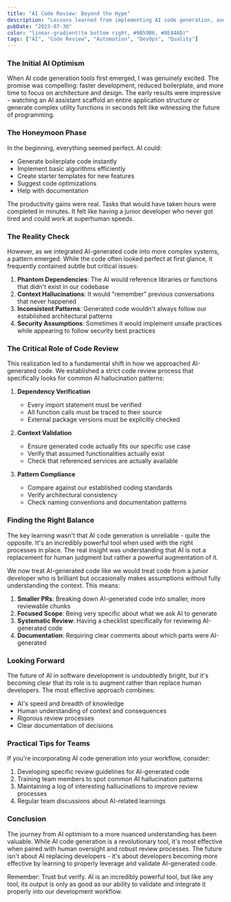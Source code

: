 ```yaml
---
title: "AI Code Review: Beyond the Hype"
description: "Lessons learned from implementing AI code generation, and why thorough human review remains critical for catching hallucinations and ensuring quality."
pubDate: "2023-07-30"
color: "linear-gradient(to bottom right, #9B59B6, #8E44AD)"
tags: ["AI", "Code Review", "Automation", "DevOps", "Quality"]
---
```


### The Initial AI Optimism

When AI code generation tools first emerged, I was genuinely excited. The promise was compelling: faster development, reduced boilerplate, and more time to focus on architecture and design. The early results were impressive - watching an AI assistant scaffold an entire application structure or generate complex utility functions in seconds felt like witnessing the future of programming.

### The Honeymoon Phase

In the beginning, everything seemed perfect. AI could:
- Generate boilerplate code instantly
- Implement basic algorithms efficiently
- Create starter templates for new features
- Suggest code optimizations
- Help with documentation

The productivity gains were real. Tasks that would have taken hours were completed in minutes. It felt like having a junior developer who never got tired and could work at superhuman speeds.

### The Reality Check

However, as we integrated AI-generated code into more complex systems, a pattern emerged. While the code often looked perfect at first glance, it frequently contained subtle but critical issues:

1. **Phantom Dependencies**: The AI would reference libraries or functions that didn't exist in our codebase
2. **Context Hallucinations**: It would "remember" previous conversations that never happened
3. **Inconsistent Patterns**: Generated code wouldn't always follow our established architectural patterns
4. **Security Assumptions**: Sometimes it would implement unsafe practices while appearing to follow security best practices

### The Critical Role of Code Review

This realization led to a fundamental shift in how we approached AI-generated code. We established a strict code review process that specifically looks for common AI hallucination patterns:

1. **Dependency Verification**
   - Every import statement must be verified
   - All function calls must be traced to their source
   - External package versions must be explicitly checked

2. **Context Validation**
   - Ensure generated code actually fits our specific use case
   - Verify that assumed functionalities actually exist
   - Check that referenced services are actually available

3. **Pattern Compliance**
   - Compare against our established coding standards
   - Verify architectural consistency
   - Check naming conventions and documentation patterns

### Finding the Right Balance

The key learning wasn't that AI code generation is unreliable - quite the opposite. It's an incredibly powerful tool when used with the right processes in place. The real insight was understanding that AI is not a replacement for human judgment but rather a powerful augmentation of it.

We now treat AI-generated code like we would treat code from a junior developer who is brilliant but occasionally makes assumptions without fully understanding the context. This means:

1. **Smaller PRs**: Breaking down AI-generated code into smaller, more reviewable chunks
2. **Focused Scope**: Being very specific about what we ask AI to generate
3. **Systematic Review**: Having a checklist specifically for reviewing AI-generated code
4. **Documentation**: Requiring clear comments about which parts were AI-generated

### Looking Forward

The future of AI in software development is undoubtedly bright, but it's becoming clear that its role is to augment rather than replace human developers. The most effective approach combines:

- AI's speed and breadth of knowledge
- Human understanding of context and consequences
- Rigorous review processes
- Clear documentation of decisions

### Practical Tips for Teams

If you're incorporating AI code generation into your workflow, consider:

1. Developing specific review guidelines for AI-generated code
2. Training team members to spot common AI hallucination patterns
3. Maintaining a log of interesting hallucinations to improve review processes
4. Regular team discussions about AI-related learnings

### Conclusion

The journey from AI optimism to a more nuanced understanding has been valuable. While AI code generation is a revolutionary tool, it's most effective when paired with human oversight and robust review processes. The future isn't about AI replacing developers - it's about developers becoming more effective by learning to properly leverage and validate AI-generated code.

Remember: Trust but verify. AI is an incredibly powerful tool, but like any tool, its output is only as good as our ability to validate and integrate it properly into our development workflow.
